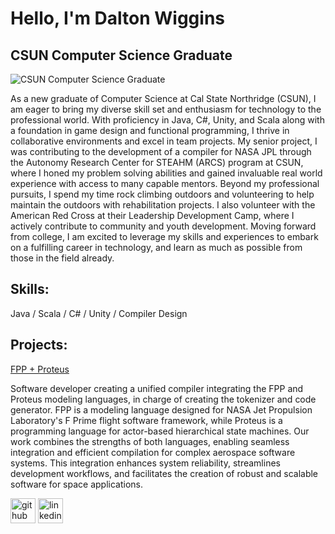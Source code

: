 # Hello, I'm Dalton Wiggins
## CSUN Computer Science Graduate
![CSUN Computer Science Graduate](https://miro.medium.com/v2/resize:fit:3200/0*MPoz9YzJq7jMdbfh)

As a new graduate of Computer Science at Cal State Northridge (CSUN), I am eager to bring my diverse skill set and enthusiasm for technology to the professional world. With proficiency in Java, C#, Unity, and Scala along with a foundation in game design and functional programming, I thrive in collaborative environments and excel in team projects. My senior project, I was contributing to the development of a compiler for NASA JPL through the Autonomy Research Center for STEAHM (ARCS) program at CSUN, where I honed my problem solving abilities and gained invaluable real world experience with access to many capable mentors. Beyond my professional pursuits, I spend my time rock climbing outdoors and volunteering to help maintain the outdoors with rehabilitation projects. I also volunteer with the American Red Cross at their Leadership Development Camp, where I actively contribute to community and youth development. Moving forward from college, I am excited to leverage my skills and experiences to embark on a fulfilling career in technology, and learn as much as possible from those in the field already.

## Skills:
Java / Scala / C# / Unity / Compiler Design

## Projects:
[FPP + Proteus](https://github.com/AlbertoSantana0/ProteusFPP)

Software developer creating a unified compiler integrating the FPP and Proteus modeling languages, in charge of creating the tokenizer and code generator. FPP is a modeling language designed for NASA Jet Propulsion Laboratory's F Prime flight software framework, while Proteus is a programming language for actor-based hierarchical state machines. Our work combines the strengths of both languages, enabling seamless integration and efficient compilation for complex aerospace software systems. This integration enhances system reliability, streamlines development workflows, and facilitates the creation of robust and scalable software for space applications.

[<img src='https://cdn.jsdelivr.net/npm/simple-icons@3.0.1/icons/github.svg' alt='github' height='40'>](https://github.com/dtwiggs)  [<img src='https://cdn.jsdelivr.net/npm/simple-icons@3.0.1/icons/linkedin.svg' alt='linkedin' height='40'>](https://www.linkedin.com/in/dalton-wiggins-70b070159/)  

